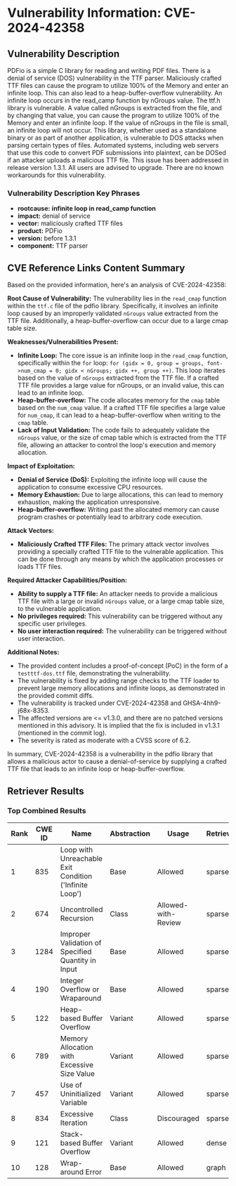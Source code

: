 # Vulnerability Information: CVE-2024-42358

## Vulnerability Description
PDFio is a simple C library for reading and writing PDF files. There is a denial of service (DOS) vulnerability in the TTF parser. Maliciously crafted TTF files can cause the program to utilize 100% of the Memory and enter an infinite loop. This can also lead to a heap-buffer-overflow vulnerability. An infinite loop occurs in the read_camp function by nGroups value. The ttf.h library is vulnerable. A value called nGroups is extracted from the file, and by changing that value, you can cause the program to utilize 100% of the Memory and enter an infinite loop. If the value of nGroups in the file is small, an infinite loop will not occur. This library, whether used as a standalone binary or as part of another application, is vulnerable to DOS attacks when parsing certain types of files. Automated systems, including web servers that use this code to convert PDF submissions into plaintext, can be DOSed if an attacker uploads a malicious TTF file. This issue has been addressed in release version 1.3.1. All users are advised to upgrade. There are no known workarounds for this vulnerability.

### Vulnerability Description Key Phrases
- **rootcause:** **infinite loop in read_camp function**
- **impact:** denial of service
- **vector:** maliciously crafted TTF files
- **product:** PDFio
- **version:** before 1.3.1
- **component:** TTF parser

## CVE Reference Links Content Summary
Based on the provided information, here's an analysis of CVE-2024-42358:

**Root Cause of Vulnerability:**
The vulnerability lies in the `read_cmap` function within the `ttf.c` file of the pdfio library. Specifically, it involves an infinite loop caused by an improperly validated `nGroups` value extracted from the TTF file. Additionally, a heap-buffer-overflow can occur due to a large cmap table size.

**Weaknesses/Vulnerabilities Present:**
*   **Infinite Loop:** The core issue is an infinite loop in the `read_cmap` function, specifically within the `for` loop: `for (gidx = 0, group = groups, font->num_cmap = 0; gidx < nGroups; gidx ++, group ++)`. This loop iterates based on the value of `nGroups` extracted from the TTF file. If a crafted TTF file provides a large value for nGroups, or an invalid value, this can lead to an infinite loop.
*   **Heap-buffer-overflow:** The code allocates memory for the `cmap` table based on the `num_cmap` value. If a crafted TTF file specifies a large value for `num_cmap`, it can lead to a heap-buffer-overflow when writing to the `cmap` table.
* **Lack of Input Validation:** The code fails to adequately validate the `nGroups` value, or the size of cmap table which is extracted from the TTF file, allowing an attacker to control the loop's execution and memory allocation.

**Impact of Exploitation:**
*   **Denial of Service (DoS):** Exploiting the infinite loop will cause the application to consume excessive CPU resources.
*   **Memory Exhaustion:** Due to large allocations, this can lead to memory exhaustion, making the application unresponsive.
*   **Heap-buffer-overflow:**  Writing past the allocated memory can cause program crashes or potentially lead to arbitrary code execution.

**Attack Vectors:**
*   **Maliciously Crafted TTF Files:** The primary attack vector involves providing a specially crafted TTF file to the vulnerable application. This can be done through any means by which the application processes or loads TTF files.

**Required Attacker Capabilities/Position:**
*   **Ability to supply a TTF file:** An attacker needs to provide a malicious TTF file with a large or invalid `nGroups` value, or a large cmap table size, to the vulnerable application.
*   **No privileges required:** This vulnerability can be triggered without any specific user privileges.
*   **No user interaction required:** The vulnerability can be triggered without user interaction.

**Additional Notes:**

*   The provided content includes a proof-of-concept (PoC) in the form of a `testttf-dos.ttf` file, demonstrating the vulnerability.
*   The vulnerability is fixed by adding range checks to the TTF loader to prevent large memory allocations and infinite loops, as demonstrated in the provided commit diffs.
* The vulnerability is tracked under CVE-2024-42358 and GHSA-4hh9-j68x-8353.
* The affected versions are <= v1.3.0, and there are no patched versions mentioned in this advisory. It is implied that the fix is included in v1.3.1 (mentioned in the commit log).
* The severity is rated as moderate with a CVSS score of 6.2.

In summary, CVE-2024-42358 is a vulnerability in the pdfio library that allows a malicious actor to cause a denial-of-service by supplying a crafted TTF file that leads to an infinite loop or heap-buffer-overflow.

## Retriever Results

### Top Combined Results

| Rank | CWE ID | Name | Abstraction | Usage  | Retrievers | Individual Scores |
|------|--------|------|-------------|-------|------------|-------------------|
| 1 | 835 | Loop with Unreachable Exit Condition ('Infinite Loop') | Base | Allowed | sparse | 1.229 |
| 2 | 674 | Uncontrolled Recursion | Class | Allowed-with-Review | sparse | 1.188 |
| 3 | 1284 | Improper Validation of Specified Quantity in Input | Base | Allowed | sparse | 1.110 |
| 4 | 190 | Integer Overflow or Wraparound | Base | Allowed | sparse | 1.101 |
| 5 | 122 | Heap-based Buffer Overflow | Variant | Allowed | sparse | 1.098 |
| 6 | 789 | Memory Allocation with Excessive Size Value | Variant | Allowed | sparse | 1.094 |
| 7 | 457 | Use of Uninitialized Variable | Variant | Allowed | sparse | 1.089 |
| 8 | 834 | Excessive Iteration | Class | Discouraged | sparse | 1.068 |
| 9 | 121 | Stack-based Buffer Overflow | Variant | Allowed | dense | 0.485 |
| 10 | 128 | Wrap-around Error | Base | Allowed | graph | 0.002 |

